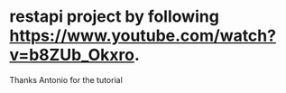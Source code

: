 # restapi project by following https://www.youtube.com/watch?v=b8ZUb_Okxro.

Thanks Antonio for the tutorial

